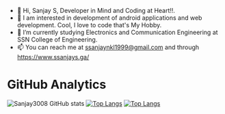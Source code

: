- 👋 Hi, Sanjay S, Developer in Mind and Coding at Heart!!.
- 👀 I am interested in development of android applications and web development. Cool, I love to code that's My Hobby.
- 🌱 I’m currently studying Electronics and Communication Engineering at SSN College of Engineering.
- 📫 You can reach me at ssanjaynkl1999@gmail.com and through https://www.ssanjays.ga/



# GitHub Analytics
![Sanjay3008 GitHub stats](https://github-readme-stats.vercel.app/api?username=Sanjay3008&show_icons=true&theme=radical)
[![Top Langs](https://github-readme-stats.vercel.app/api/top-langs/?username=Sanjay3008&layout=compact)](https://github.com/Sanjay3008/github-readme-stats)
[![Top Langs](https://github-readme-stats.vercel.app/api/top-langs/?username=anuraghazra)](https://github.com/Sanjay3008/github-readme-stats)



